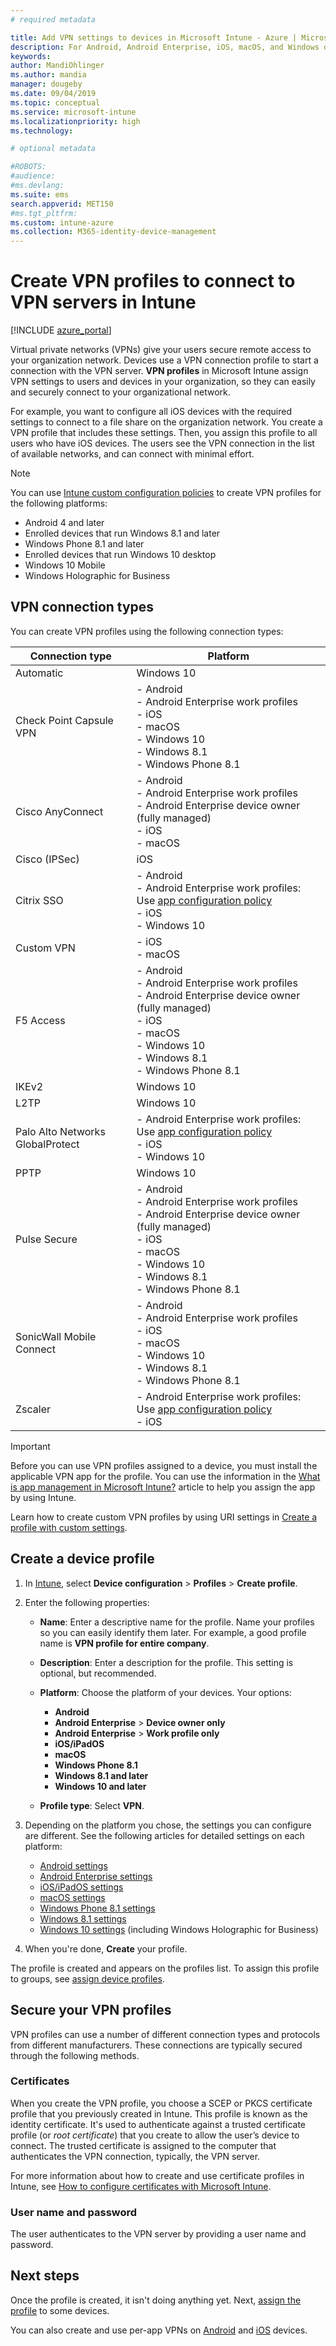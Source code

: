 ```yaml
---
# required metadata

title: Add VPN settings to devices in Microsoft Intune - Azure | Microsoft Docs
description: For Android, Android Enterprise, iOS, macOS, and Windows devices, use built-in settings to create virtual private network (VPN) connections in Microsoft Intune.
keywords:
author: MandiOhlinger
ms.author: mandia
manager: dougeby
ms.date: 09/04/2019
ms.topic: conceptual
ms.service: microsoft-intune
ms.localizationpriority: high
ms.technology:

# optional metadata

#ROBOTS:
#audience:
#ms.devlang:
ms.suite: ems
search.appverid: MET150
#ms.tgt_pltfrm:
ms.custom: intune-azure
ms.collection: M365-identity-device-management
---
```


# Create VPN profiles to connect to VPN servers in Intune

[!INCLUDE [azure_portal](../includes/azure_portal.md)]

Virtual private networks (VPNs) give your users secure remote access to your organization network. Devices use a VPN connection profile to start a connection with the VPN server. **VPN profiles** in Microsoft Intune assign VPN settings to users and devices in your organization, so they can easily and securely connect to your organizational network.

For example, you want to configure all iOS devices with the required settings to connect to a file share on the organization network. You create a VPN profile that includes these settings. Then, you assign this profile to all users who have iOS devices. The users see the VPN connection in the list of available networks, and can connect with minimal effort.

> [!NOTE]
> You can use [Intune custom configuration policies](custom-settings-configure.md) to create VPN profiles for the following platforms:
>
> * Android 4 and later
> * Enrolled devices that run Windows 8.1 and later
> * Windows Phone 8.1 and later
> * Enrolled devices that run Windows 10 desktop
> * Windows 10 Mobile
> * Windows Holographic for Business

## VPN connection types

You can create VPN profiles using the following connection types:

|Connection type|Platform|
|-|-|
|Automatic|Windows 10|
|Check Point Capsule VPN|- Android<br/>- Android Enterprise work profiles<br/>- iOS<br/>- macOS<br/>- Windows 10<br/>- Windows 8.1<br/>- Windows Phone 8.1|
|Cisco AnyConnect|- Android<br/>- Android Enterprise work profiles<br/>- Android Enterprise device owner (fully managed)<br/>- iOS<br/>- macOS|
|Cisco (IPSec)|iOS|
|Citrix SSO|- Android<br/>- Android Enterprise work profiles: Use [app configuration policy](../apps/app-configuration-policies-use-android.md)<br/>- iOS<br/>- Windows 10|
|Custom VPN|- iOS<br/>- macOS|
|F5 Access|- Android<br/>- Android Enterprise work profiles<br/>- Android Enterprise device owner (fully managed)<br/>- iOS<br/>- macOS<br/>- Windows 10<br/>- Windows 8.1<br/>- Windows Phone 8.1|
|IKEv2|Windows 10|
|L2TP|Windows 10|
|Palo Alto Networks GlobalProtect|- Android Enterprise work profiles: Use [app configuration policy](../apps/app-configuration-policies-use-android.md)<br/>- iOS<br/>- Windows 10|
|PPTP|Windows 10|
|Pulse Secure|- Android<br/>- Android Enterprise work profiles<br/>- Android Enterprise device owner (fully managed)<br/>- iOS<br/>- macOS<br/>- Windows 10<br/>- Windows 8.1<br/>- Windows Phone 8.1|
|SonicWall Mobile Connect|- Android<br/>- Android Enterprise work profiles<br/>- iOS<br/>- macOS<br/>- Windows 10<br/>- Windows 8.1<br/>- Windows Phone 8.1|
|Zscaler|- Android Enterprise work profiles: Use [app configuration policy](../apps/app-configuration-policies-use-android.md)<br/>- iOS|

> [!IMPORTANT]
> Before you can use VPN profiles assigned to a device, you must install the applicable VPN app for the profile. You can use the information in the [What is app management in Microsoft Intune?](../apps/app-management.md) article to help you assign the app by using Intune.  

Learn how to  create custom VPN profiles by using URI settings in [Create a profile with custom settings](custom-settings-configure.md).

## Create a device profile

1. In [Intune](https://go.microsoft.com/fwlink/?linkid=2090973), select **Device configuration** > **Profiles** > **Create profile**.
2. Enter the following properties:

    - **Name**: Enter a descriptive name for the profile. Name your profiles so you can easily identify them later. For example, a good profile name is **VPN profile for entire company**.
    - **Description**: Enter a description for the profile. This setting is optional, but recommended.
    - **Platform**: Choose the platform of your devices. Your options:

      - **Android**
      - **Android Enterprise** > **Device owner only**
      - **Android Enterprise** > **Work profile only**
      - **iOS/iPadOS**
      - **macOS**
      - **Windows Phone 8.1**
      - **Windows 8.1 and later**
      - **Windows 10 and later**

    - **Profile type**: Select **VPN**.

3. Depending on the platform you chose, the settings you can configure are different. See the following articles for detailed settings on each platform:

    - [Android settings](vpn-settings-android.md)
    - [Android Enterprise settings](vpn-settings-android-enterprise.md)
    - [iOS/iPadOS settings](vpn-settings-ios.md)
    - [macOS settings](vpn-settings-macos.md)
    - [Windows Phone 8.1 settings](vpn-settings-windows-phone-8-1.md)
    - [Windows 8.1 settings](vpn-settings-windows-8-1.md)
    - [Windows 10 settings](vpn-settings-windows-10.md) (including Windows Holographic for Business)

4. When you're done, **Create** your profile.

The profile is created and appears on the profiles list. To assign this profile to groups, see [assign device profiles](device-profile-assign.md).

## Secure your VPN profiles

VPN profiles can use a number of different connection types and protocols from different manufacturers. These connections are typically secured through the following methods.

### Certificates

When you create the VPN profile, you choose a SCEP or PKCS certificate profile that you previously created in Intune. This profile is known as the identity certificate. It's used to authenticate against a trusted certificate profile (or *root certificate*) that you create to allow the user’s device to connect. The trusted certificate is assigned to the computer that authenticates the VPN connection, typically, the VPN server.

For more information about how to create and use certificate profiles in Intune, see [How to configure certificates with Microsoft Intune](../protect/certificates-configure.md).

### User name and password

The user authenticates to the VPN server by providing a user name and password.

## Next steps

Once the profile is created, it isn't doing anything yet. Next, [assign the profile](device-profile-assign.md) to some devices.

You can also create and use per-app VPNs on [Android](android-pulse-secure-per-app-vpn.md) and [iOS](vpn-setting-configure-per-app.md) devices.
